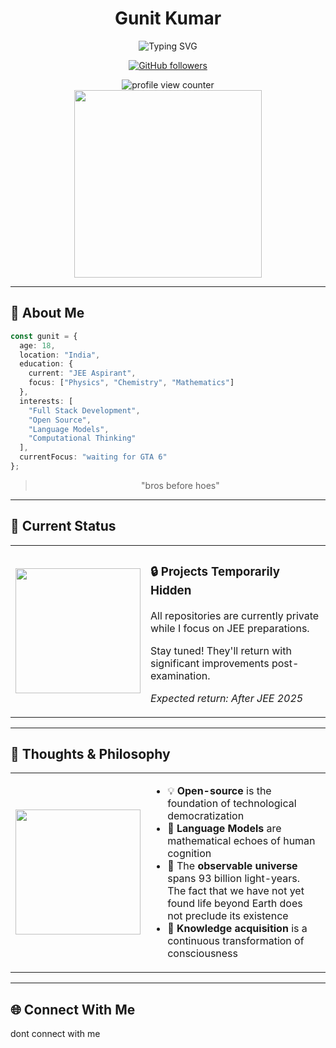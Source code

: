 <div align="center">
  
  # Gunit Kumar
  
  <p>
    <img align="center" src="https://readme-typing-svg.herokuapp.com?font=Fira+Code&size=24&duration=3000&pause=1000&color=FF69B4&center=true&vCenter=true&width=500&lines=Full+Stack+Developer;JEE+Aspirant;Open+Source+Enthusiast;Computational+Thinking;Problem+Solver" alt="Typing SVG" />
  </p>

  <a href="https://github.com/fexaop"><img src="https://img.shields.io/github/followers/gaurishmehra?label=Follow&style=social" alt="GitHub followers"></a>
  
  <!-- Profile View Counter -->
  <img src="https://komarev.com/ghpvc/?username=gaurishmehra&color=blueviolet&style=flat-square&label=PROFILE+VIEWS" alt="profile view counter"/>
  
  <br/>
  
  <img src="https://media.giphy.com/media/L1R1tvI9svkIWwpVYr/giphy.gif" width="300"/>
</div>

---

## 💫 About Me

```typescript
const gunit = {
  age: 18,
  location: "India",
  education: {
    current: "JEE Aspirant",
    focus: ["Physics", "Chemistry", "Mathematics"]
  },
  interests: [
    "Full Stack Development", 
    "Open Source", 
    "Language Models", 
    "Computational Thinking"
  ],
  currentFocus: "waiting for GTA 6"
};
```

<div align="center">
  <blockquote>
    <p>"bros before hoes"</p>
    
  </blockquote>
</div>

---

## 🚨 Current Status 

<div align="center">
  <table>
    <tr>
      <td>
        <img src="https://media.giphy.com/media/W3klTgJuKy5vymEoe7/giphy.gif" width="200" height="200"/>
      </td>
      <td>
        <h3>🔒 Projects Temporarily Hidden</h3>
        <p>All repositories are currently private while I focus on JEE preparations.</p>
        <p>Stay tuned! They'll return with significant improvements post-examination.</p>
        <p><i>Expected return: After JEE 2025</i></p>
      </td>
    </tr>
  </table>
</div>

---

## 🧠 Thoughts & Philosophy

<table align="center">
  <tr>
    <td>
      <img align="center" src="https://media.giphy.com/media/l46Cy1rHbQ92uuLXa/giphy.gif" width="200"/>
    </td>
    <td>
      <ul>
        <li>💡 <b>Open-source</b> is the foundation of technological democratization</li>
        <li>🤖 <b>Language Models</b> are mathematical echoes of human cognition</li>
        <li>🌌 The <b>observable universe</b> spans 93 billion light-years. The fact that we have not yet found life beyond Earth does not preclude its existence</li>
        <li>🔄 <b>Knowledge acquisition</b> is a continuous transformation of consciousness</li>
      </ul>
    </td>
  </tr>
</table>

---


## 🌐 Connect With Me
dont connect with me 
